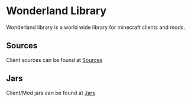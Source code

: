 # Wonderland Library
Wonderland library is a world wide library for minecraft clients and mods.

## Sources
Client sources can be found at [Sources](https://github.com/MarkGG8181/WonderlandLibrary/tree/main/sources)

## Jars
Client/Mod jars can be found at [Jars](https://github.com/MarkGG8181/WonderlandLibrary/tree/main/jars)
